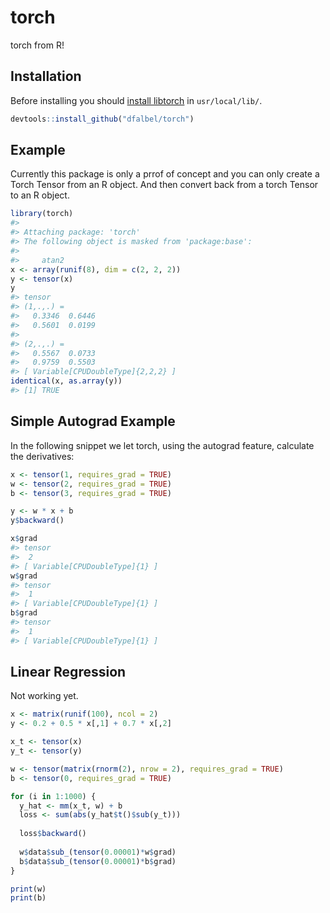 
<!-- README.md is generated from README.Rmd. Please edit that file -->

# torch

torch from R\!

## Installation

Before installing you should [install libtorch](https://pytorch.org/) in
`usr/local/lib/`.

``` r
devtools::install_github("dfalbel/torch")
```

## Example

Currently this package is only a prrof of concept and you can only
create a Torch Tensor from an R object. And then convert back from a
torch Tensor to an R object.

``` r
library(torch)
#> 
#> Attaching package: 'torch'
#> The following object is masked from 'package:base':
#> 
#>     atan2
x <- array(runif(8), dim = c(2, 2, 2))
y <- tensor(x)
y
#> tensor 
#> (1,.,.) = 
#>   0.3346  0.6446
#>   0.5601  0.0199
#> 
#> (2,.,.) = 
#>   0.5567  0.0733
#>   0.9759  0.5503
#> [ Variable[CPUDoubleType]{2,2,2} ]
identical(x, as.array(y))
#> [1] TRUE
```

## Simple Autograd Example

In the following snippet we let torch, using the autograd feature,
calculate the derivatives:

``` r
x <- tensor(1, requires_grad = TRUE)
w <- tensor(2, requires_grad = TRUE)
b <- tensor(3, requires_grad = TRUE)

y <- w * x + b
y$backward()

x$grad
#> tensor 
#>  2
#> [ Variable[CPUDoubleType]{1} ]
w$grad
#> tensor 
#>  1
#> [ Variable[CPUDoubleType]{1} ]
b$grad
#> tensor 
#>  1
#> [ Variable[CPUDoubleType]{1} ]
```

## Linear Regression

Not working yet.

``` r
x <- matrix(runif(100), ncol = 2)
y <- 0.2 + 0.5 * x[,1] + 0.7 * x[,2]

x_t <- tensor(x)
y_t <- tensor(y)

w <- tensor(matrix(rnorm(2), nrow = 2), requires_grad = TRUE)
b <- tensor(0, requires_grad = TRUE)

for (i in 1:1000) {
  y_hat <- mm(x_t, w) + b
  loss <- sum(abs(y_hat$t()$sub(y_t)))
  
  loss$backward()
  
  w$data$sub_(tensor(0.00001)*w$grad)
  b$data$sub_(tensor(0.00001)*b$grad)
}

print(w)
print(b)
```
